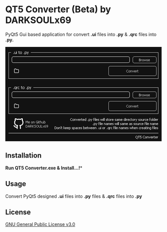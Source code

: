 # QT5 Converter (Beta) by DARKSOULx69

PyQt5 Gui based application for convert **.ui** files into **.py** & **.qrc** files into **.py.**

![Alt text](ui.png?raw=true "Title")

## Installation

**Run QT5 Converter.exe & Install...!***

## Usage

Convert PyQt5 designed **.ui** files into **.py** files & **.qrc** files into **.py**

## License
[GNU General Public License v3.0](https://github.com/DARKSOULx69/DARKSOULx69-QT5Converter/blob/main/LICENSE)
